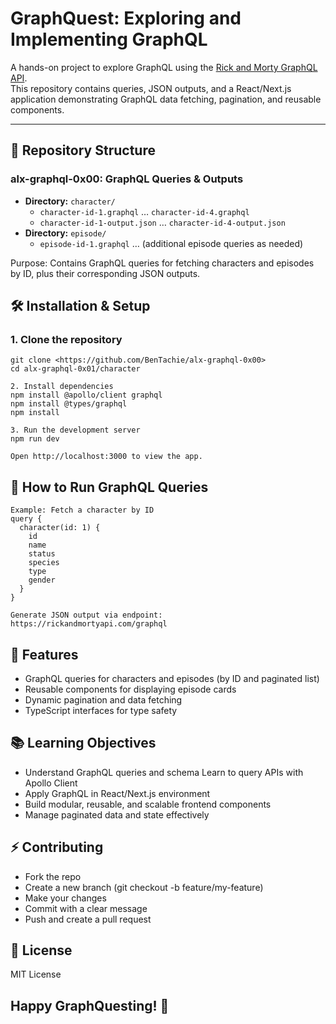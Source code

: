 # GraphQuest: Exploring and Implementing GraphQL

A hands-on project to explore GraphQL using the [Rick and Morty GraphQL API](https://rickandmortyapi.com/graphql).  
This repository contains queries, JSON outputs, and a React/Next.js application demonstrating GraphQL data fetching, pagination, and reusable components.

---

## 📁 Repository Structure

### alx-graphql-0x00: GraphQL Queries & Outputs
- **Directory:** `character/`  
  - `character-id-1.graphql` … `character-id-4.graphql`  
  - `character-id-1-output.json` … `character-id-4-output.json`
- **Directory:** `episode/`  
  - `episode-id-1.graphql` … (additional episode queries as needed)
  
Purpose: Contains GraphQL queries for fetching characters and episodes by ID, plus their corresponding JSON outputs.


## 🛠 Installation & Setup

### 1. Clone the repository
```
git clone <https://github.com/BenTachie/alx-graphql-0x00>
cd alx-graphql-0x01/character

2. Install dependencies
npm install @apollo/client graphql
npm install @types/graphql
npm install

3. Run the development server
npm run dev

Open http://localhost:3000 to view the app.
```

## 📜 How to Run GraphQL Queries
```
Example: Fetch a character by ID
query {
  character(id: 1) {
    id
    name
    status
    species
    type
    gender
  }
}

Generate JSON output via endpoint:
https://rickandmortyapi.com/graphql
```
## 🚀 Features
- GraphQL queries for characters and episodes (by ID and paginated list)
- Reusable components for displaying episode cards
- Dynamic pagination and data fetching
- TypeScript interfaces for type safety

## 📚 Learning Objectives

- Understand GraphQL queries and schema
Learn to query APIs with Apollo Client
- Apply GraphQL in React/Next.js environment
- Build modular, reusable, and scalable frontend components
- Manage paginated data and state effectively

## ⚡ Contributing

- Fork the repo
- Create a new branch (git checkout -b feature/my-feature)
- Make your changes
- Commit with a clear message
- Push and create a pull request

## 📄 License
MIT License

## Happy GraphQuesting! 🚀